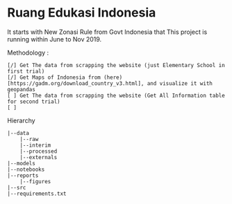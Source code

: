 # Ruang Edukasi Indonesia 
It starts with New Zonasi Rule from Govt Indonesia that 
This project is running within June to Nov 2019. 


Methodology :

    [/] Get The data from scrapping the website (just Elementary School in first trial)
    [/] Get Maps of Indonesia from (here)[https://gadm.org/download_country_v3.html], and visualize it with geopandas
    [ ] Get The data from scrapping the website (Get All Information table for second trial)
    [ ] 


Hierarchy

    |--data
        |--raw
        |--interim
        |--processed
        |--externals
    |--models
    |--notebooks
    |--reports
        |--figures
    |--src
    |--requirements.txt


